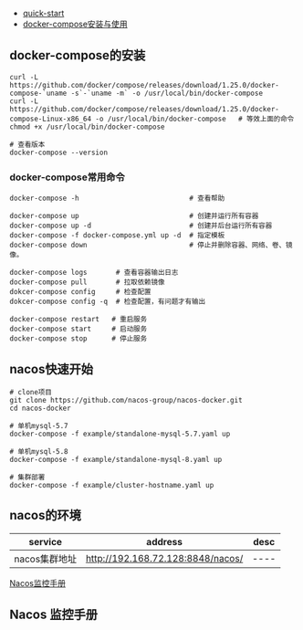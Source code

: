 - [quick-start](https://nacos.io/zh-cn/docs/quick-start.html)
- [docker-compose安装与使用](https://www.cnblogs.com/zhi-leaf/p/12090456.html)

## docker-compose的安装
```shell script
curl -L https://github.com/docker/compose/releases/download/1.25.0/docker-compose-`uname -s`-`uname -m` -o /usr/local/bin/docker-compose
curl -L https://github.com/docker/compose/releases/download/1.25.0/docker-compose-Linux-x86_64 -o /usr/local/bin/docker-compose   # 等效上面的命令
chmod +x /usr/local/bin/docker-compose

# 查看版本
docker-compose --version
```

### docker-compose常用命令
```shell script
docker-compose -h                           # 查看帮助

docker-compose up                           # 创建并运行所有容器
docker-compose up -d                        # 创建并后台运行所有容器
docker-compose -f docker-compose.yml up -d  # 指定模板
docker-compose down                         # 停止并删除容器、网络、卷、镜像。

docker-compose logs       # 查看容器输出日志
docker-compose pull       # 拉取依赖镜像
dokcer-compose config     # 检查配置
dokcer-compose config -q  # 检查配置，有问题才有输出

docker-compose restart   # 重启服务
docker-compose start     # 启动服务
docker-compose stop      # 停止服务
```

## nacos快速开始
```shell script
# clone项目
git clone https://github.com/nacos-group/nacos-docker.git
cd nacos-docker

# 单机mysql-5.7
docker-compose -f example/standalone-mysql-5.7.yaml up

# 单机mysql-5.8
docker-compose -f example/standalone-mysql-8.yaml up

# 集群部署
docker-compose -f example/cluster-hostname.yaml up

```
## nacos的环境
|service|address|desc|
|---- |----  |----  |
|nacos集群地址|http://192.168.72.128:8848/nacos/ |----  |


[Nacos监控手册](https://nacos.io/zh-cn/docs/monitor-guide.html)
## Nacos 监控手册
